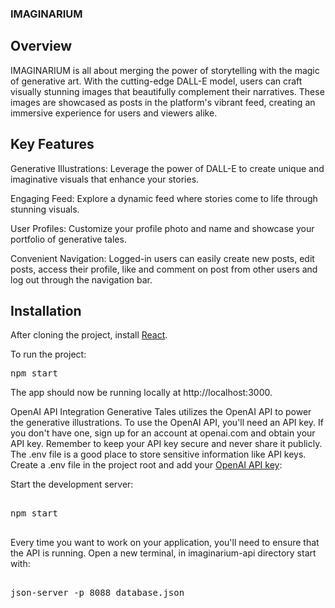 ### IMAGINARIUM

## Overview
IMAGINARIUM is all about merging the power of storytelling with the magic of generative art. With the cutting-edge DALL-E model, users can craft visually stunning images that beautifully complement their narratives. These images are showcased as posts in the platform's vibrant feed, creating an immersive experience for users and viewers alike.

## Key Features
Generative Illustrations: Leverage the power of DALL-E to create unique and imaginative visuals that enhance your stories.

Engaging Feed: Explore a dynamic feed where stories come to life through stunning visuals.

User Profiles: Customize your profile photo and name and showcase your portfolio of generative tales.

Convenient Navigation: Logged-in users can easily create new posts, edit posts, access their profile, like and comment on post from other users and log out through the navigation bar.

## Installation
After cloning the project, install [React](https://www.freecodecamp.org/news/install-react-with-create-react-app/).

To run the project:

<pre>
npm start
</pre>
The app should now be running locally at http://localhost:3000.

OpenAI API Integration
Generative Tales utilizes the OpenAI API to power the generative illustrations. To use the OpenAI API, you'll need an API key. If you don't have one, sign up for an account at openai.com and obtain your API key.
Remember to keep your API key secure and never share it publicly. The .env file is a good place to store sensitive information like API keys.
Create a .env file in the project root and add your [OpenAI API key](https://platform.openai.com/docs/api-reference/authentication):


Start the development server:

<pre>

npm start

</pre>


Every time you want to work on your application, you'll need to ensure that the API is running. Open a new terminal, in imaginarium-api directory start with:
<pre>

json-server -p 8088 database.json

</pre>
